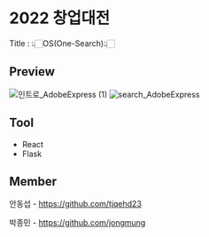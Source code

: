 # 2022 창업대전

Title : 👆🏻OS(One-Search)👆🏻


## Preview
![인트로_AdobeExpress (1)](https://user-images.githubusercontent.com/96939334/198579912-871b1f91-dc6f-4144-85a8-608909f578b1.gif)
![search_AdobeExpress](https://user-images.githubusercontent.com/96939334/198580962-c8c6681f-070a-43e1-ab78-688734a85257.gif)



## Tool

+ React
+ Flask


## Member

안동섭 - https://github.com/tjqehd23

박종민 - https://github.com/jongmung
